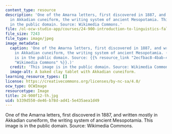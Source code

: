 ```yaml
---
content_type: resource
description: 'One of the Amarna letters, first discovered in 1887, and written mostly
  in Akkadian cuneiform, the writing system of ancient Mesopotamia. This image is
  in the public domain. Source: Wikimedia Commons.'
file: /ol-ocw-studio-app/courses/24-900-introduction-to-linguistics-fall-2012/b339d550de46b78dad415e435aea1d49_24-900f12-th.jpg
file_size: 7243
file_type: image/jpeg
image_metadata:
  caption: 'One of the Amarna letters, first discovered in 1887, and written mostly
    in Akkadian cuneiform, the writing system of ancient Mesopotamia. (This image
    is in the public domain. Source: {{% resource_link "2ecfbac8-4bab-4e78-922a-56eb0257092d"
    "Wikimedia Commons" %}}.)'
  credit: 'This image is in the public domain. Source: Wikimedia Commons.'
  image-alt: A baked clay tablet with Akkadian cuneiform.
learning_resource_types: []
license: https://creativecommons.org/licenses/by-nc-sa/4.0/
ocw_type: OCWImage
resourcetype: Image
title: 24-900f12-th.jpg
uid: b339d550-de46-b78d-ad41-5e435aea1d49
---
```

One of the Amarna letters, first discovered in 1887, and written mostly in Akkadian cuneiform, the writing system of ancient Mesopotamia. This image is in the public domain. Source: Wikimedia Commons.